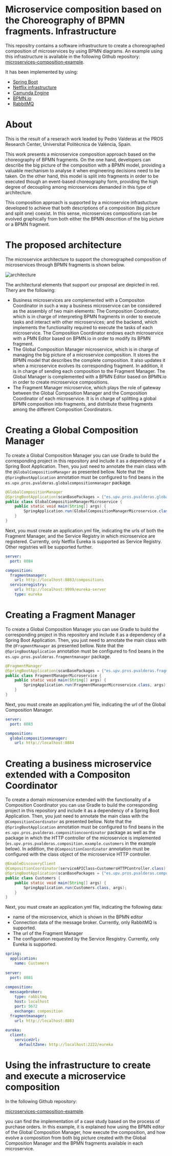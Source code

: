 # Microservice composition based on the Choreography of BPMN fragments. Infrastructure

This repositry contains a software infrastructure to create a choreographed composition of microservices by using BPMN diagrams. 
An example using this infrastructure is available in the following Github repository: [microservices-composition-example](https://github.com/pvalderas/microservices-composition-example).

It has been implemented by using:

* [Spring Boot](https://spring.io/projects/spring-boot)
* [Netflix infrastructure](https://github.com/Netflix)
* [Camunda Engine](https://github.com/camunda/camunda-bpm-spring-boot-starter)
* [BPMN.io](https://github.com/bpmn-io)
* [RabbitMQ](https://www.rabbitmq.com/)

# About

This is the result of a reserach work leaded by Pedro Valderas at the PROS Research Center, Universitat Politècnica de València, Spain.

This work presents a microservice composition approach based on the choreography of BPMN fragments. On the one hand, developers can describe the big picture of the composition with a BPMN model, providing a valuable mechanism to analyse it when engineering decisions need to be taken. On the other hand, this model is split into fragments in order to be executed though an event-based choreography form, providing the high degree of decoupling among microservices demanded in this type of architecture. 

This composition approach is supported by a microservice infrastucture developed to achieve that both descriptions of a composition (big picture and split one) coexist. In this sense, microservices compositions can be evolved graphically from both either the BPMN descrition of the big picture or a BPMN fragment.

# The proposed architecture

The microservice architecture to support the choreographed composition of microservices through BPMN fragments is shown below.

![architecture](./architecture.png "Proposed Architecture")

The architectural elements that support our proposal are depicted in red. Thery are the following:

* Business microservices are complemented with a Compositon Coordinator in such a way a business microservice can be considered as the assembly of two main elements:  The Composition Coordinator, which is in charge of interpreting BPMN fragments in order to execute tasks and interact with other microservices; and the backend, which implements the functionality required to execute the tasks of each microservice. The Composition Coordinator endows each microservice with a PMN Editor based on BPMN.io in order to modify its BPMN fragment.
* The Global Composition Manager microservice, which is in charge of managing the big picture of a microservice composition. It stores the BPMN model that describes the complete composition. It also updates it when a microservice evolves its corresponding fragment. In addition, it is in charge of sending each composition to the Fragment Manager. The Global Manager is complemented with a BPMN Editor based on BPMN.io in order to create microservice compositions.
* The Fragment Manager microservice, which plays the role of gateway between the Global Composition Manager and the Composition Coordinator of each microservice. It is in charge of splitting a global BPMN composition into fragments, and distribute these fragments among the different Composition Coordinators.

# Creating a Global Composition Manager

To create a Global Composition Manager you can use Gradle to build the corresponding project in this repository and include it as a dependency of a Spring Boot Application. Then, you just need to annotate the main class with the ```@GlobalCompositionManager``` as presented bellow. Note that the ```@SpringBootApplication``` annotation must be configured to find beans in the ```es.upv.pros.pvalderas.globalcompositionmanager``` package.

```java
@GlobalCompositionManager
@SpringBootApplication(scanBasePackages = {"es.upv.pros.pvalderas.globalcompositionmanager"})
public class GlobalCompositionManagerMicroservice {
	public static void main(String[] args) {
		SpringApplication.run(GlobalCompositionManagerMicroservice.class, args);
	}
}
```
Next, you must create an application.yml file, indicating the urls of both the Fragment Manager, and the Service Registry in which microservice are registered. Currently, only Netflix Eureka is supported as Service Registry. Other registries will be supported further.

```yml
server:
  port: 8084

composition:
  fragmentmanager:
    url: http://localhost:8083/compositions
  serviceregistry:
    url: http://localhost:9999/eureka-server
    type: eureka
```
 
# Creating a Fragment Manager

To create a Global Composition Manager you can use Gradle to build the corresponding project in this repository and include it as a dependency of a Spring Boot Application. Then, you just need to annotate the main class with the ```@FragmentManager``` as presented bellow. Note that the ```@SpringBootApplication``` annotation must be configured to find beans in the ```es.upv.pros.pvalderas.fragmentmanager``` package.

```java
@FragmentManager
@SpringBootApplication(scanBasePackages = {"es.upv.pros.pvalderas.fragmentmanager"})
public class FragmentManagerMicroservice {
	public static void main(String[] args) {
		SpringApplication.run(FragmentManagerMicroservice.class, args);
	}
}
```
Next, you must create an application.yml file, indicating the url of the Global Composition Manager.

```yml
server:
  port: 8083

composition:
  globalcompositionmanager:
    url: http://localhost:8084
```

# Creating a business microservice extended with a Compositon Coordinator

To create a domain microservice extended with the functionality of a Composition Coordinator you can use Gradle to build the corresponding project in this repository and include it as a dependency of a Spring Boot Application. Then, you just need to annotate the main class with the ```@CompositionCoordinator``` as presented bellow. Note that the ```@SpringBootApplication``` annotation must be configured to find beans in the ```es.upv.pros.pvalderas.compositioncoordinator``` package as well as the package in which the HTTP controller of the microservice is implemented (```es.upv.pros.pvalderas.composition.example.customers``` in the example below). In addition, the ```@CompositionCoordinator``` annotation must be configured with the class object of the microservice HTTP controller.

```java
@EnableDiscoveryClient
@CompositionCoordinator(serviceAPIClass=CustomersHTTPController.class)
@SpringBootApplication(scanBasePackages = {"es.upv.pros.pvalderas.compositioncoordinator","es.upv.pros.pvalderas.composition.example.customers"})
public class Customers {
	public static void main(String[] args) {
		SpringApplication.run(Customers.class, args);
	}	
}
```
Next, you must create an application.yml file, indicating the following data:

* name of the microservice, which is shown in the BPMN editor
* Connection data of the message broker. Currently, only RabbitMQ is supported.
* The url of the Fragment Manager
* The configuration requested by the Service Resgistry. Currently, only Eureka is supported.

```yml
spring:
  application:
    name: Customers
    
server:
  port: 8081
  
composition:
  messagebroker:
    type: rabbitmq
    host: localhost
    port: 5672
    exchange: composition
  fragmentmanager:
    url: http://localhost:8083
    
eureka:
  client:
    serviceUrl:
      defaultZone: http://localhost:2222/eureka
```
# Using the infrastructure to create and execute a microservice composition

In the following Github repository:

 [microservices-composition-example](https://github.com/pvalderas/microservices-composition-example).
 
 you can find the implementation of a case study based on the process of purchase orders. In this example, it is explained how using the BPMN editor of the Global Composition Manager, how execute the composition, and how evolve a composition from both big picture created with the Global Composition Manager and the BPMN fragments available in each microservice.
